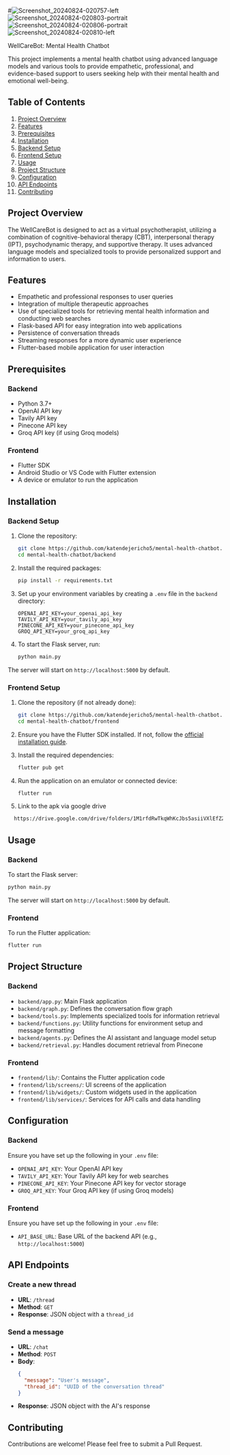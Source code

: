 #![Screenshot_20240824-020757-left](https://github.com/user-attachments/assets/28dc21ed-184c-4afb-8f32-55be4e7c661f)
![Screenshot_20240824-020803-portrait](https://github.com/user-attachments/assets/f3ea7592-041b-49e3-8ed4-4ccebd375867)
![Screenshot_20240824-020806-portrait](https://github.com/user-attachments/assets/e62644ad-d9c4-48e0-859b-2c567947271b)
![Screenshot_20240824-020810-left](https://github.com/user-attachments/assets/4a38662d-71d9-4620-bf25-29bb5274a8b1)

 WellCareBot: Mental Health Chatbot

This project implements a mental health chatbot using advanced language models and various tools to provide empathetic, professional, and evidence-based support to users seeking help with their mental health and emotional well-being.

## Table of Contents

1. [Project Overview](#project-overview)
2. [Features](#features)
3. [Prerequisites](#prerequisites)
4. [Installation](#installation)
5. [Backend Setup](#backend-setup)
6. [Frontend Setup](#frontend-setup)
7. [Usage](#usage)
8. [Project Structure](#project-structure)
9. [Configuration](#configuration)
10. [API Endpoints](#api-endpoints)
11. [Contributing](#contributing)

## Project Overview

The WellCareBot is designed to act as a virtual psychotherapist, utilizing a combination of cognitive-behavioral therapy (CBT), interpersonal therapy (IPT), psychodynamic therapy, and supportive therapy. It uses advanced language models and specialized tools to provide personalized support and information to users.

## Features

- Empathetic and professional responses to user queries
- Integration of multiple therapeutic approaches
- Use of specialized tools for retrieving mental health information and conducting web searches
- Flask-based API for easy integration into web applications
- Persistence of conversation threads
- Streaming responses for a more dynamic user experience
- Flutter-based mobile application for user interaction

## Prerequisites

### Backend
- Python 3.7+
- OpenAI API key
- Tavily API key
- Pinecone API key
- Groq API key (if using Groq models)

### Frontend
- Flutter SDK
- Android Studio or VS Code with Flutter extension
- A device or emulator to run the application

## Installation

### Backend Setup

1. Clone the repository:
   ```bash
   git clone https://github.com/katendejericho5/mental-health-chatbot.git
   cd mental-health-chatbot/backend
   ```

2. Install the required packages:
   ```bash
   pip install -r requirements.txt
   ```

3. Set up your environment variables by creating a `.env` file in the `backend` directory:
   ```env
   OPENAI_API_KEY=your_openai_api_key
   TAVILY_API_KEY=your_tavily_api_key
   PINECONE_API_KEY=your_pinecone_api_key
   GROQ_API_KEY=your_groq_api_key
   ```

4. To start the Flask server, run:
   ```bash
   python main.py
   ```

The server will start on `http://localhost:5000` by default.

### Frontend Setup

1. Clone the repository (if not already done):
   ```bash
   git clone https://github.com/katendejericho5/mental-health-chatbot.git
   cd mental-health-chatbot/frontend
   ```

2. Ensure you have the Flutter SDK installed. If not, follow the [official installation guide](https://flutter.dev/docs/get-started/install).

3. Install the required dependencies:
   ```bash
   flutter pub get
   ```



4. Run the application on an emulator or connected device:
   ```bash
   flutter run
   ```
5. Link to the apk via google drive
 ```bash   
   https://drive.google.com/drive/folders/1M1rfdRwTkqWhKcJbs5asiiVXlEfZZZ3o?usp=sharing
   ```

## Usage

### Backend

To start the Flask server:
```bash
python main.py
```
The server will start on `http://localhost:5000` by default.

### Frontend

To run the Flutter application:
```bash
flutter run
```

## Project Structure

### Backend
- `backend/app.py`: Main Flask application
- `backend/graph.py`: Defines the conversation flow graph
- `backend/tools.py`: Implements specialized tools for information retrieval
- `backend/functions.py`: Utility functions for environment setup and message formatting
- `backend/agents.py`: Defines the AI assistant and language model setup
- `backend/retrieval.py`: Handles document retrieval from Pinecone

### Frontend
- `frontend/lib/`: Contains the Flutter application code
- `frontend/lib/screens/`: UI screens of the application
- `frontend/lib/widgets/`: Custom widgets used in the application
- `frontend/lib/services/`: Services for API calls and data handling

## Configuration

### Backend

Ensure you have set up the following in your `.env` file:
- `OPENAI_API_KEY`: Your OpenAI API key
- `TAVILY_API_KEY`: Your Tavily API key for web searches
- `PINECONE_API_KEY`: Your Pinecone API key for vector storage
- `GROQ_API_KEY`: Your Groq API key (if using Groq models)

### Frontend

Ensure you have set up the following in your `.env` file:
- `API_BASE_URL`: Base URL of the backend API (e.g., `http://localhost:5000`)

## API Endpoints

### Create a new thread
- **URL**: `/thread`
- **Method**: `GET`
- **Response**: JSON object with a `thread_id`

### Send a message
- **URL**: `/chat`
- **Method**: `POST`
- **Body**:
  ```json
  {
    "message": "User's message",
    "thread_id": "UUID of the conversation thread"
  }
  ```
- **Response**: JSON object with the AI's response

## Contributing

Contributions are welcome! Please feel free to submit a Pull Request.
